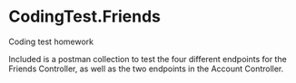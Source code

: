 # CodingTest.Friends
Coding test homework

Included is a postman collection to test the four different endpoints for the Friends Controller, as well as the two endpoints in the Account Controller.
